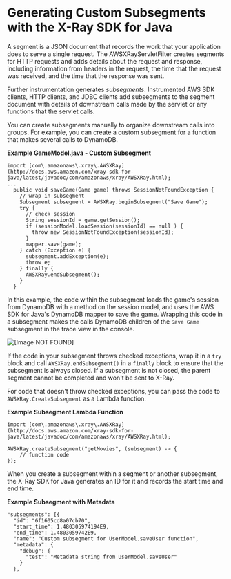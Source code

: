 # Generating Custom Subsegments with the X\-Ray SDK for Java<a name="xray-sdk-java-subsegments"></a>

A segment is a JSON document that records the work that your application does to serve a single request\. The AWSXRayServletFilter creates segments for HTTP requests and adds details about the request and response, including information from headers in the request, the time that the request was received, and the time that the response was sent\.

Further instrumentation generates *subsegments*\. Instrumented AWS SDK clients, HTTP clients, and JDBC clients add subsegments to the segment document with details of downstream calls made by the servlet or any functions that the servlet calls\.

You can create subsegments manually to organize downstream calls into groups\. For example, you can create a custom subsegment for a function that makes several calls to DynamoDB\.

**Example GameModel\.java \- Custom Subsegment**  

```
import [com\.amazonaws\.xray\.AWSXRay](http://docs.aws.amazon.com/xray-sdk-for-java/latest/javadoc/com/amazonaws/xray/AWSXRay.html);
...
  public void saveGame(Game game) throws SessionNotFoundException {
    // wrap in subsegment
    Subsegment subsegment = AWSXRay.beginSubsegment("Save Game");
    try {
      // check session
      String sessionId = game.getSession();
      if (sessionModel.loadSession(sessionId) == null ) {
        throw new SessionNotFoundException(sessionId);
      }
      mapper.save(game);
    } catch (Exception e) {
      subsegment.addException(e);
      throw e;
    } finally {
      AWSXRay.endSubsegment();
    }
  }
```

In this example, the code within the subsegment loads the game's session from DynamoDB with a method on the session model, and uses the AWS SDK for Java's DynamoDB mapper to save the game\. Wrapping this code in a subsegment makes the calls DynamoDB children of the `Save Game` subsegment in the trace view in the console\.

![\[Image NOT FOUND\]](http://docs.aws.amazon.com/xray/latest/devguide/images/scorekeep-PUTrules-timeline-subsegments.png)

If the code in your subsegment throws checked exceptions, wrap it in a `try` block and call `AWSXRay.endSubsegment()` in a `finally` block to ensure that the subsegment is always closed\. If a subsegment is not closed, the parent segment cannot be completed and won't be sent to X\-Ray\.

For code that doesn't throw checked exceptions, you can pass the code to `AWSXRay.CreateSubsegment` as a Lambda function\.

**Example Subsegment Lambda Function**  

```
import [com\.amazonaws\.xray\.AWSXRay](http://docs.aws.amazon.com/xray-sdk-for-java/latest/javadoc/com/amazonaws/xray/AWSXRay.html);

AWSXRay.createSubsegment("getMovies", (subsegment) -> {
    // function code
});
```

When you create a subsegment within a segment or another subsegment, the X\-Ray SDK for Java generates an ID for it and records the start time and end time\.

**Example Subsegment with Metadata**  

```
"subsegments": [{
  "id": "6f1605cd8a07cb70",
  "start_time": 1.480305974194E9,
  "end_time": 1.4803059742E9,
  "name": "Custom subsegment for UserModel.saveUser function",
  "metadata": {
    "debug": {
      "test": "Metadata string from UserModel.saveUser"
    }
  },
```